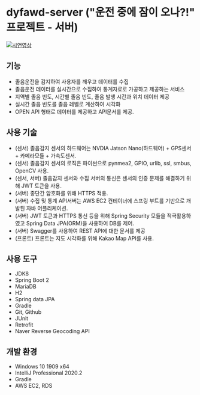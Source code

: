 # dyfawd-server ("운전 중에 잠이 오나?!" 프로젝트 - 서버)

[![시연영상](https://img.youtube.com/vi/5onWKiN6sK4/0.jpg)](https://youtu.be/5onWKiN6sK4)


## 기능
- 졸음운전을 감지하여 사용자를 깨우고 데이터를 수집
- 졸음운전 데이터를 실시간으로 수집하여 통계자료로 가공하고 제공하는 서비스
- 지역별 졸음 빈도, 시간별 졸음 빈도, 졸음 발생 시간과 위치 데이터 제공
- 실시간 졸음 빈도를 졸음 레벨로 계산하여 시각화
- OPEN API 형태로 데이터를 제공하고 API문서를 제공.

## 사용 기술
- (센서) 졸음감지 센서의 하드웨어는 NVDIA Jatson Nano(하드웨어) + GPS센서 + 카메라모듈 + 가속도센서.
- (센서) 졸음감지 센서의 로직은 파이썬으로 pynmea2, GPIO, urlib, ssl, smbus, OpenCV 사용.
- (센서, 서버) 졸음감지 센서와 수집 서버의 통신은 센서의 인증 문제를 해결하기 위해 JWT 토큰을 사용.
- (서버) 종단간 암호화를 위해 HTTPS 적용.
- (서버) 수집 및 통계 API서버는 AWS EC2 컨테이너에 스프링 부트를 기반으로 개발된 자바 어플리케이션.
- (서버) JWT 토큰과 HTTPS 통신 등을 위해 Spring Security 모듈을 적극활용하였고 Spring Data JPA(ORM)을 사용하여 DB를 제어.
- (서버) Swagger를 사용하여 REST API에 대한 문서를 제공
- (프론트) 프론트는 지도 시각화를 위해 Kakao Map API를 사용.

## 사용 도구
- JDK8
- Spring Boot 2
- MariaDB
- H2
- Spring data JPA
- Gradle
- Git, Github
- JUnit
- Retrofit
- Naver Reverse Geocoding API

## 개발 환경
- Windows 10 1909 x64
- IntelliJ Professional 2020.2
- Gradle
- AWS EC2, RDS
